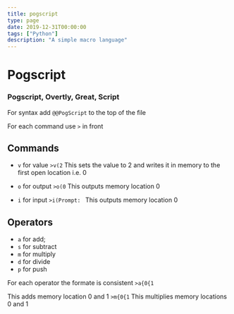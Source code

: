 ```yaml
---
title: pogscript
type: page
date: 2019-12-31T00:00:00
tags: ["Python"]
description: "A simple macro language"
---
```


# Pogscript

### Pogscript, Overtly, Great, Script

For syntax add `@@PogScript` to the top of the file

For each command use `>` in front

## Commands

- `v` for value
  `>v(2` This sets the value to 2 and writes it in memory to the first open location i.e. 0

- `o` for output
  `>o(0` This outputs memory location 0

- `i` for input
  `>i(Prompt: ` This outputs memory location 0

## Operators

- `a` for add;
- `s` for subtract
- `m` for multiply
- `d` for divide
- `p` for push

For each operator the formate is consistent
`>a{0{1`
<br>

This adds memory location 0 and 1
`>m{0{1`
This multiplies memory locations 0 and 1
